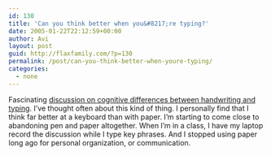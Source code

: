 ```yaml
---
id: 130
title: 'Can you think better when you&#8217;re typing?'
date: 2005-01-22T22:12:59+00:00
author: Avi
layout: post
guid: http://flaxfamily.com/?p=130
permalink: /post/can-you-think-better-when-youre-typing/
categories:
  - none
---
```

Fascinating [discussion on cognitive differences between handwriting and typing](http://www.collisiondetection.net/mt/archives/001095.html). I&#8217;ve thought often about this kind of thing. I personally find that I think far better at a keyboard than with paper. I&#8217;m starting to come close to abandoning pen and paper altogether. When I&#8217;m in a class, I have my laptop record the discussion while I type key phrases. And I stopped using paper long ago for personal organization, or communication.